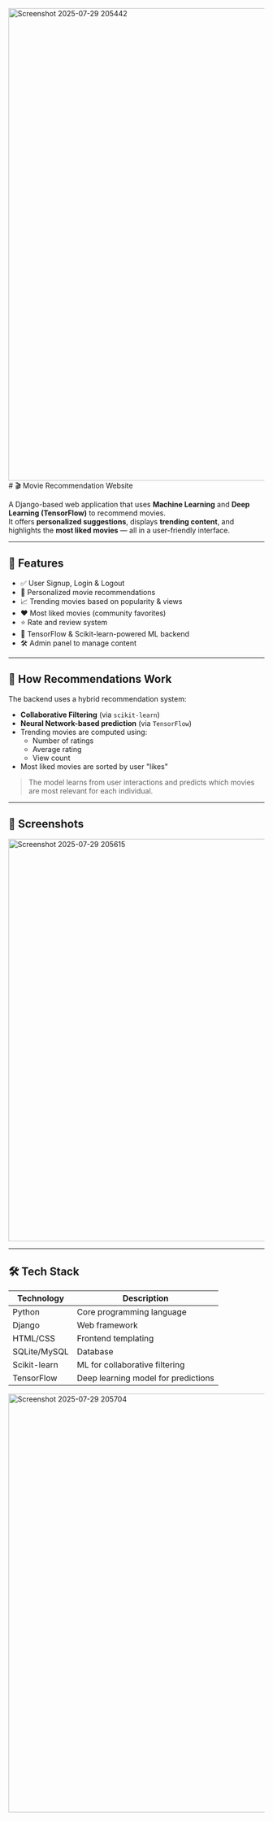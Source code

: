 <img width="1918" height="930" alt="Screenshot 2025-07-29 205442" src="https://github.com/user-attachments/assets/4bc11541-5429-4226-856c-48f51553c032" /># 🎬 Movie Recommendation Website

A Django-based web application that uses **Machine Learning** and **Deep Learning (TensorFlow)** to recommend movies.  
It offers **personalized suggestions**, displays **trending content**, and highlights the **most liked movies** — all in a user-friendly interface.

---

## 🚀 Features

- ✅ User Signup, Login & Logout
- 🎯 Personalized movie recommendations
- 📈 Trending movies based on popularity & views
- ❤️ Most liked movies (community favorites)
- ⭐ Rate and review system
- 🧠 TensorFlow & Scikit-learn-powered ML backend
- 🛠 Admin panel to manage content

---

## 🧠 How Recommendations Work

The backend uses a hybrid recommendation system:

- **Collaborative Filtering** (via `scikit-learn`)
- **Neural Network-based prediction** (via `TensorFlow`)
- Trending movies are computed using:
  - Number of ratings
  - Average rating
  - View count
- Most liked movies are sorted by user "likes"

> The model learns from user interactions and predicts which movies are most relevant for each individual.

---

## 📸 Screenshots


<img width="1864" height="792" alt="Screenshot 2025-07-29 205615" src="https://github.com/user-attachments/assets/a44ad954-958f-4a11-a1cb-83f6cb3623a6" />



---

## 🛠 Tech Stack

| Technology    | Description                               |
|---------------|-------------------------------------------|
| Python        | Core programming language                 |
| Django        | Web framework                             |
| HTML/CSS      | Frontend templating                       |
| SQLite/MySQL  | Database                                  |
| Scikit-learn  | ML for collaborative filtering            |
| TensorFlow    | Deep learning model for predictions       |

<img width="1773" height="824" alt="Screenshot 2025-07-29 205704" src="https://github.com/user-attachments/assets/28f859e0-a69d-4eb1-937c-8696e47b8343" />




